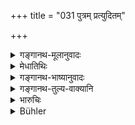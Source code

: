 +++
title = "031 पुत्रम् प्रत्युदितम्"

+++

<details><summary>गङ्गानथ-मूलानुवादः</summary>

Listen to the following disquisition regarding the son, propitious and salutary to the world, set forth by the wise patriarchs and the great sages.—(31)
</details>

<details><summary>मेधातिथिः</summary>

**उपन्यासो** विचार्यवस्तुप्रक्षेपः, विचारो वा । तं **निबोधत** । **पुत्रं प्रति** पुत्रम् अधिकृत्य **उदितम्** उक्तं **सद्भिर्** विद्वद्भिर् महर्षिभिश् च । **विश्वजन्यं** सर्वेभ्यो जनेभ्यो हितम् । **पुण्यं** कल्याणकरम् । स्त्रीस्तुत्या व्यवधानात् "प्रजाधर्मं निबोधत" इत्य् अस्यार्थस्यापि पुनर् आदरार्थम् उपन्यासः- **उपन्यासं निबोधतेति** ॥ ९.३१ ॥
</details>

<details><summary>गङ्गानथ-भाष्यानुवादः</summary>

‘*Disquisitions*’—the setting forth of a matter for investigation; or a dissertation.—‘*Listen*’ to that,—‘*set forth*’—put forward—‘*regarding the son*’—with reference to the son,—‘*by the wise patriarchs and the great sages*’

‘*Salutary to the world*’—calculated to do good to all men.

‘*Propitious*’—beneficial.

The subject of the ‘laws relating to children,’ which was introduced in verse 25 has been interrupted by the few verses dealing with the greatness of women; hence it has been necessary to recall attention to the original subject-matter—‘*listen to the disquisition*’.—(31)
</details>

<details><summary>गङ्गानथ-तुल्य-वाक्यानि</summary>

**(verses 9.31-44)**

(See also under 48-56.)

*Gautama* (18.9-14).—‘The child belongs to one who begets it except when
an agreement to the contrary has been made. The child begotten on his
wife at a living husband’s request belongs to the husband; but if
begotten by a stranger, it belongs to the latter;—or to both;—but if
reared by the husband, it belongs to him.’

*Āpastamba* (2.13.6-7).—‘A Brāhmaṇa-text says that the son belongs to
the begetter. They quote also the following verse from the Veda:—“Having
considered myself formerly as a father, I shall not now allow any longer
my wives to be approached by other men, since they have declared that a
son belongs to the begetter in the world of Yama. The giver of the seed
carries off the son after death, in Yama’s world. Therefore they guard
their wives, fearing the seed of strangers. Carefully watch over the
procreation of your children, lest stranger-seed he sown on your soil.
In the next world, the son belongs to the begetter; an imprudent husband
makes the begetting of children futile for himself.”’

*Vaśiṣṭha* (17.6-9).—‘There is a difference of opinion. Some say the son
belongs to the husband of the mother, and others say he belongs to the
begetter. With respect to this they quote verses on both sides, like the
following:—“If one man’s bull were to beget a hundred calves on another
man’s cows, they would belong to the owner of the cows; in vain would
the bull have spent his strength.” “Carefully watch the procreation of
your offspring, lest strangers sow seed on your soil; in the next world,
the son belongs to the begetter; by carelessness, a husband makes his
offspring futile for himself.”’

Do. (17.63-64).—‘They declare that a son begotten on a widow who has not
been duly authorised, belongs to the begetter; if she was duly
authorised, then the child belongs to both the males connected with the
authorisation.’

See Manu 10.72.

*Śaṅkha-Likhita* (Vivādaratnākara, p. 414).—‘The origin or soil is the
most potent factor; that is why castes become intermixed.’

Do. (p. 581).—‘The declaration of the Veda is that the child belongs to
the owner of the soil; some sages say that the child belongs to the
mother; the child is said to belong to two fathers.’
</details>

<details><summary>भारुचिः</summary>

यथा विश्वजन्य् ऽसौ तथेदम् उच्यते ॥ ९.३१ ॥
</details>

<details><summary>Bühler</summary>

031	Listen (now) to the following holy discussion, salutary to all men, which the virtuous (of the present day) and the ancient great sages have held concerning male offspring.
</details>
